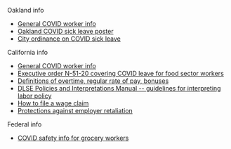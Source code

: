 Oakland info
- <a href="https://www.oaklandca.gov/resources/coronavirus-2019-covid-19-business-and-worker-resources-1" target="_blank">General COVID worker info</a>
- <a href="https://www.oaklandca.gov/documents/covid-19-coronavirus-disease-and-oaklands-sick-leave-law" target="_blank">Oakland COVID sick leave poster</a>
- <a href="https://www.oaklandca.gov/documents/emergency-paid-sick-leave-for-oakland-employees-during-the-novel-coronavirus-covid-19-pandemic-ordinance" target="_blank">City ordinance on COVID sick leave</a>


California info
- <a href="https://www.dir.ca.gov/covid19/" target="_blank">General COVID worker info</a>
- <a href="https://www.gov.ca.gov/wp-content/uploads/2020/04/4.16.20-EO-N-51-20-text.pdf" target="_blank">Executive order N-51-20 covering COVID leave for food sector workers</a>
- <a href="https://www.dir.ca.gov/dlse/FAQ_Overtime.htm" target="_blank">Definitions of overtime, regular rate of pay, bonuses</a>
- <a href="https://www.dir.ca.gov/dlse/Manual-Instructions.htm" target="_blank">DLSE Policies and Interpretations Manual -- guidelines for interpreting labor policy</a>
- <a href="https://www.dir.ca.gov/dlse/HowToFileWageClaim.htm" target="_blank">How to file a wage claim</a>
- <a href="https://www.dir.ca.gov/dlse/HowToFileLinkCodeSections.htm" target="_blank">Protections against employer retaliation</a>


Federal info
- <a href="https://dir.ca.gov/dosh/coronavirus/Health-Care-General-Industry.html#grocery" target="_blank">COVID safety info for grocery workers</a>
